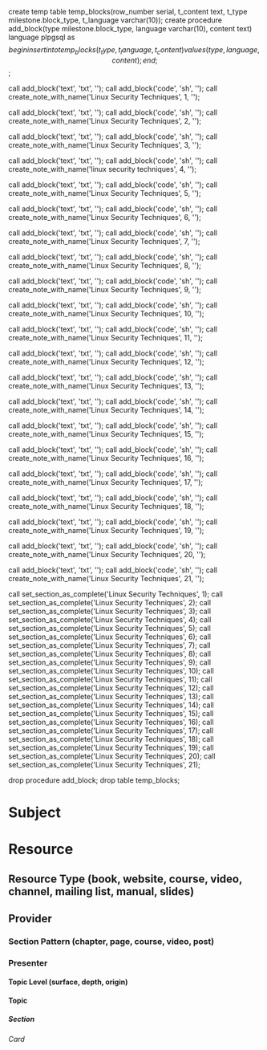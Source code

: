 create temp table temp_blocks(row_number serial, t_content text, t_type milestone.block_type, t_language varchar(10));
create procedure add_block(type milestone.block_type, language varchar(10), content text) language plpgsql as $$ begin insert into temp_blocks (t_type, t_language, t_content) values (type, language, content); end; $$;

call add_block('text', 'txt', '');
call add_block('code', 'sh', '');
call create_note_with_name('Linux Security Techniques', 1, '');

call add_block('text', 'txt', '');
call add_block('code', 'sh', '');
call create_note_with_name('Linux Security Techniques', 2, '');

call add_block('text', 'txt', '');
call add_block('code', 'sh', '');
call create_note_with_name('Linux Security Techniques', 3, '');

call add_block('text', 'txt', '');
call add_block('code', 'sh', '');
call create_note_with_name('linux security techniques', 4, '');

call add_block('text', 'txt', '');
call add_block('code', 'sh', '');
call create_note_with_name('Linux Security Techniques', 5, '');

call add_block('text', 'txt', '');
call add_block('code', 'sh', '');
call create_note_with_name('Linux Security Techniques', 6, '');

call add_block('text', 'txt', '');
call add_block('code', 'sh', '');
call create_note_with_name('Linux Security Techniques', 7, '');

call add_block('text', 'txt', '');
call add_block('code', 'sh', '');
call create_note_with_name('Linux Security Techniques', 8, '');

call add_block('text', 'txt', '');
call add_block('code', 'sh', '');
call create_note_with_name('Linux Security Techniques', 9, '');

call add_block('text', 'txt', '');
call add_block('code', 'sh', '');
call create_note_with_name('Linux Security Techniques', 10, '');

call add_block('text', 'txt', '');
call add_block('code', 'sh', '');
call create_note_with_name('Linux Security Techniques', 11, '');

call add_block('text', 'txt', '');
call add_block('code', 'sh', '');
call create_note_with_name('Linux Security Techniques', 12, '');

call add_block('text', 'txt', '');
call add_block('code', 'sh', '');
call create_note_with_name('Linux Security Techniques', 13, '');

call add_block('text', 'txt', '');
call add_block('code', 'sh', '');
call create_note_with_name('Linux Security Techniques', 14, '');

call add_block('text', 'txt', '');
call add_block('code', 'sh', '');
call create_note_with_name('Linux Security Techniques', 15, '');

call add_block('text', 'txt', '');
call add_block('code', 'sh', '');
call create_note_with_name('Linux Security Techniques', 16, '');

call add_block('text', 'txt', '');
call add_block('code', 'sh', '');
call create_note_with_name('Linux Security Techniques', 17, '');

call add_block('text', 'txt', '');
call add_block('code', 'sh', '');
call create_note_with_name('Linux Security Techniques', 18, '');

call add_block('text', 'txt', '');
call add_block('code', 'sh', '');
call create_note_with_name('Linux Security Techniques', 19, '');

call add_block('text', 'txt', '');
call add_block('code', 'sh', '');
call create_note_with_name('Linux Security Techniques', 20, '');

call add_block('text', 'txt', '');
call add_block('code', 'sh', '');
call create_note_with_name('Linux Security Techniques', 21, '');

call set_section_as_complete('Linux Security Techniques', 1);
call set_section_as_complete('Linux Security Techniques', 2);
call set_section_as_complete('Linux Security Techniques', 3);
call set_section_as_complete('Linux Security Techniques', 4);
call set_section_as_complete('Linux Security Techniques', 5);
call set_section_as_complete('Linux Security Techniques', 6);
call set_section_as_complete('Linux Security Techniques', 7);
call set_section_as_complete('Linux Security Techniques', 8);
call set_section_as_complete('Linux Security Techniques', 9);
call set_section_as_complete('Linux Security Techniques', 10);
call set_section_as_complete('Linux Security Techniques', 11);
call set_section_as_complete('Linux Security Techniques', 12);
call set_section_as_complete('Linux Security Techniques', 13);
call set_section_as_complete('Linux Security Techniques', 14);
call set_section_as_complete('Linux Security Techniques', 15);
call set_section_as_complete('Linux Security Techniques', 16);
call set_section_as_complete('Linux Security Techniques', 17);
call set_section_as_complete('Linux Security Techniques', 18);
call set_section_as_complete('Linux Security Techniques', 19);
call set_section_as_complete('Linux Security Techniques', 20);
call set_section_as_complete('Linux Security Techniques', 21);

drop procedure add_block;
drop table temp_blocks;
# Subject
# Resource
## Resource Type (book, website, course, video, channel, mailing list, manual, slides)
## Provider
### Section Pattern (chapter, page, course, video, post)
### Presenter

#### Topic Level (surface, depth, origin)
#### Topic

##### Section

###### Card
